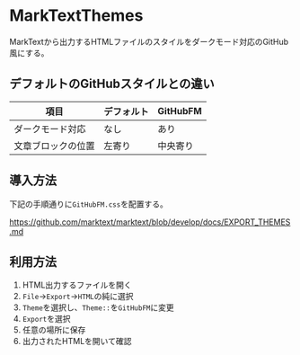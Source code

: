 # MarkTextThemes

MarkTextから出力するHTMLファイルのスタイルをダークモード対応のGitHub風にする。

## デフォルトのGitHubスタイルとの違い

項目|デフォルト|GitHubFM
---|---|---
ダークモード対応|なし|あり
文章ブロックの位置|左寄り|中央寄り

## 導入方法

下記の手順通りに`GitHubFM.css`を配置する。

<https://github.com/marktext/marktext/blob/develop/docs/EXPORT_THEMES.md>

## 利用方法

1. HTML出力するファイルを開く
2. `File`->`Export`->`HTML`の純に選択
3. `Theme`を選択し、`Theme::`を`GitHubFM`に変更
4. `Export`を選択
5. 任意の場所に保存
6. 出力されたHTMLを開いて確認
